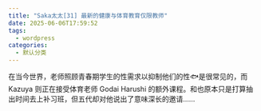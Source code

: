 ```yaml
---
title: "Saka太太[31] 最新的健康与体育教育仅限教师"
date: 2025-06-06T17:59:52
tags:
  - wordpress
categories:
  - 默认分类
---
```








在当今世界，老师照顾青春期学生的性需求以抑制他们的性🐟是很常见的，而 Kazuya 则正在接受体育老师 Godai Harushi 的额外课程。和也原本只是打算抽出时间去上补习班，但五代却对他说出了意味深长的邀请……


